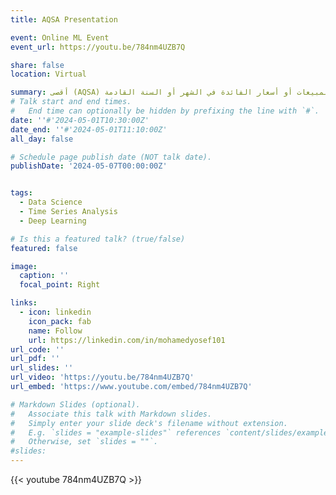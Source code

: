 ```yaml
---
title: AQSA Presentation

event: Online ML Event
event_url: https://youtu.be/784nm4UZB7Q

share: false
location: Virtual

summary: أقصى (AQSA) هو مشروع بحثي تم بناءه ليكون حل شامل قائم على الذكاء الاصطناعي موجه للشركات الناشئة والمشاريع الصغيرة.  هدفنا من ابتكار أقصى هو كسر الفجوة بين الأبحاث والتطبيقات الواقعية. يتكون مشروعنا من ثلاثة أقسام، كل قسم مصمم لمواجهة تحديات مهمة في عالم الأعمال. القسم الأول هو شات بوت ذكي، قادر على الإجابة على استفسارات حول جوانب مختلفة في منظومة الشركات الناشئة، بما في ذلك الأجزاء الأخرى من مشروع عقصة والمبادئ العامة لإدارة المشاريع. القسم الثاني يركز على تحليل البيانات الآلي، باستخدام تقنيات المعالجة الأولية وتعلم الآلة لاستخراج رؤى قيمة من البيانات الخام - مما يسمح للشركات الناشئة باتخاذ قرارات أفضل وأخيرا، القسم الثالث هو نموذج التنبؤ، الذي يجمع بين البيانات التاريخية واتجاهات السوق وعوامل خارجية مثل سعر صرف الدولار الأمريكي مقابل الجنيه المصري وأسعار النفط لتوليد توقعات موثوقة للمبيعات أو أسعار الفائدة في الشهر أو السنة القادمة.
# Talk start and end times.
#   End time can optionally be hidden by prefixing the line with `#`.
date: ''#'2024-05-01T10:30:00Z'
date_end: ''#'2024-05-01T11:10:00Z'
all_day: false

# Schedule page publish date (NOT talk date).
publishDate: '2024-05-07T00:00:00Z'


tags: 
  - Data Science 
  - Time Series Analysis
  - Deep Learning 

# Is this a featured talk? (true/false)
featured: false

image:
  caption: ''
  focal_point: Right

links:
  - icon: linkedin
    icon_pack: fab
    name: Follow
    url: https://linkedin.com/in/mohamedyosef101
url_code: ''
url_pdf: ''
url_slides: ''
url_video: 'https://youtu.be/784nm4UZB7Q'
url_embed: 'https://www.youtube.com/embed/784nm4UZB7Q'

# Markdown Slides (optional).
#   Associate this talk with Markdown slides.
#   Simply enter your slide deck's filename without extension.
#   E.g. `slides = "example-slides"` references `content/slides/example-slides.md`.
#   Otherwise, set `slides = ""`.
#slides:
---
```


{{< youtube 784nm4UZB7Q >}}